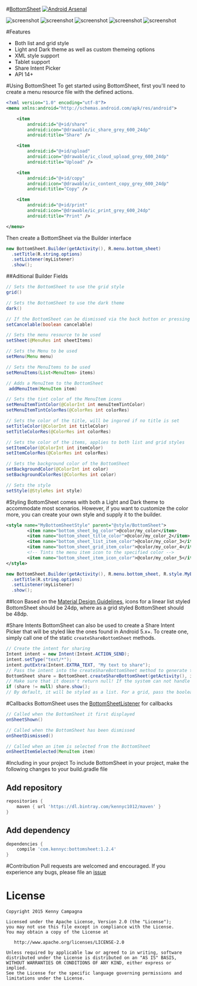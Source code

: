 #[BottomSheet](http://www.google.com/design/spec/components/bottom-sheets.html#)
[![Android Arsenal](https://img.shields.io/badge/Android%20Arsenal-BottomSheet-green.svg?style=flat)](https://android-arsenal.com/details/1/2315)

![screenshot](https://github.com/Kennyc1012/BottomSheet/blob/master/art/list.png)
![screenshot](https://github.com/Kennyc1012/BottomSheet/blob/master/art/grid.png)
![screenshot](https://github.com/Kennyc1012/BottomSheet/blob/master/art/tablet_list.png)
![screenshot](https://github.com/Kennyc1012/BottomSheet/blob/master/art/tablet_grid.png)
![screenshot](https://github.com/Kennyc1012/BottomSheet/blob/master/art/share_list.png)

#Features
- Both list and grid style
- Light and Dark theme as well as custom themeing options
- XML style support
- Tablet support
- Share Intent Picker
- API 14+


#Using BottomSheet
To get started using BottomSheet, first you'll need to create a menu resource file with the defined actions. 
```xml
<?xml version="1.0" encoding="utf-8"?>
<menu xmlns:android="http://schemas.android.com/apk/res/android">

    <item
        android:id="@+id/share"
        android:icon="@drawable/ic_share_grey_600_24dp"
        android:title="Share" />

    <item
        android:id="@+id/upload"
        android:icon="@drawable/ic_cloud_upload_grey_600_24dp"
        android:title="Upload" />

    <item
        android:id="@+id/copy"
        android:icon="@drawable/ic_content_copy_grey_600_24dp"
        android:title="Copy" />

    <item
        android:id="@+id/print"
        android:icon="@drawable/ic_print_grey_600_24dp"
        android:title="Print" />

</menu>
```

Then create a BottomSheet via the Builder interface
```java
new BottomSheet.Builder(getActivity(), R.menu.bottom_sheet)
  .setTitle(R.string.options)
  .setListener(myListener)
  .show();
  ```
  
##Aditional Builder Fields
```java
// Sets the BottomSheet to use the grid style
grid()

// Sets the BottomSheet to use the dark theme
dark()

// If the BottomSheet can be dismissed via the back button or pressing outside 
setCancelable(boolean cancelable)

// Sets the menu resource to be used
setSheet(@MenuRes int sheetItems)

// Sets the Menu to be used
setMenu(Menu menu)

// Sets the MenuItems to be used
setMenuItems(List<MenuItem> items)

// Adds a MenuItem to the BottomSheet
 addMenuItem(MenuItem item)

// Sets the tint color of the MenuItem icons
setMenuItemTintColor(@ColorInt int menuItemTintColor)
setMenuItemTintColorRes(@ColorRes int colorRes)

// Sets the color of the title, will be ingored if no title is set
setTitleColor(@ColorInt int titleColor)
setTitleColorRes(@ColorRes int colorRes)

// Sets the color of the items, applies to both list and grid styles
setItemColor(@ColorInt int itemColor)
setItemColorRes(@ColorRes int colorRes)

// Sets the background color of the BottomSheet
setBackgroundColor(@ColorInt int color)
setBackgroundColorRes(@ColorRes int color)

// Sets the style 
setStyle(@StyleRes int style)
```

#Styling
BottomSheet comes with both a Light and Dark theme to accommodate most scenarios. However, if you want to customize the color more, you can create your own style and supply it to the builder.
```xml
<style name="MyBottomSheetStyle" parent="@style/BottomSheet">
        <item name="bottom_sheet_bg_color">@color/my_color</item>
        <item name="bottom_sheet_title_color">@color/my_color_2</item>
        <item name="bottom_sheet_list_item_color">@color/my_color_3</item>
        <item name="bottom_sheet_grid_item_color">@color/my_color_4</item>
        <!-- Tints the menu item icon to the specified color -->
        <item name="bottom_sheet_item_icon_color">@color/my_color_5</item>
</style>
```

```java
new BottomSheet.Builder(getActivity(), R.menu.bottom_sheet, R.style.MyBottomSheetStyle)
  .setTitle(R.string.options)
  .setListener(myListener)
  .show();
```

##Icon
Based on the [Material Design Guidelines](http://www.google.com/design/spec/components/bottom-sheets.html#bottom-sheets-specs), icons for a linear list styled BottomSheet should be 24dp, where as a grid styled BottomSheet should be 48dp.

#Share Intents
BottomSheet can also be used to create a Share Intent Picker that will be styled like the ones found in Android 5.x+. To create one, simply call one of the static  ```createShareBottomSheet``` methods.
```java
// Create the intent for sharing
Intent intent = new Intent(Intent.ACTION_SEND);
intent.setType("text/*");
intent.putExtra(Intent.EXTRA_TEXT, "My text to share");
// Pass the intent into the createShareBottomSheet method to generate the BottomSheet.
BottomSheet share = BottomSheet.createShareBottomSheet(getActivity(), intent, "My Title");
// Make sure that it doesn't return null! If the system can not handle the intent, null will be returned.
if (share != null) share.show();
// By default, it will be styled as a list. For a grid, pass the boolean value true after the title parameter
```

#Callbacks
BottomSheet uses the [BottomSheetListener](https://github.com/Kennyc1012/BottomSheet/blob/master/library/src/main/java/com/kennyc/bottomsheet/BottomSheetListener.java) for callbacks
```java
// Called when the BottomSheet it first displayed
onSheetShown()

// Called when the BottomSheet has been dismissed
onSheetDismissed()

// Called when an item is selected from the BottomSheet
onSheetItemSelected(MenuItem item)
```

#Including in your project
To include BottomSheet in your project, make the following changes to your build.gradle file

## Add repository 
```groovy
repositories {
    maven { url 'https://dl.bintray.com/kennyc1012/maven' }
}
```
## Add dependency
```groovy
dependencies {
    compile 'com.kennyc:bottomsheet:1.2.4'
}
```

#Contribution
Pull requests are welcomed and encouraged. If you experience any bugs, please file an [issue](https://github.com/Kennyc1012/BottomSheet/issues)

License
=======

    Copyright 2015 Kenny Campagna

    Licensed under the Apache License, Version 2.0 (the "License");
    you may not use this file except in compliance with the License.
    You may obtain a copy of the License at

       http://www.apache.org/licenses/LICENSE-2.0

    Unless required by applicable law or agreed to in writing, software
    distributed under the License is distributed on an "AS IS" BASIS,
    WITHOUT WARRANTIES OR CONDITIONS OF ANY KIND, either express or implied.
    See the License for the specific language governing permissions and
    limitations under the License.

